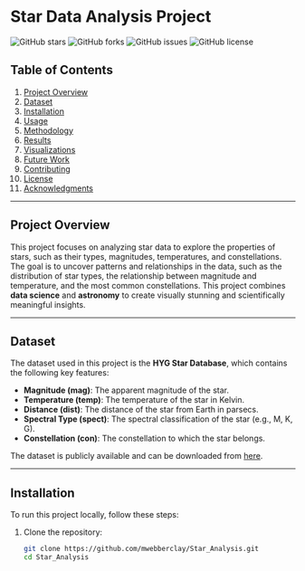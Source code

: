 # Star Data Analysis Project

![GitHub stars](https://img.shields.io/github/stars/your-username/your-repo-name?style=social)
![GitHub forks](https://img.shields.io/github/forks/your-username/your-repo-name?style=social)
![GitHub issues](https://img.shields.io/github/issues/your-username/your-repo-name)
![GitHub license](https://img.shields.io/github/license/your-username/your-repo-name)

## Table of Contents
1. [Project Overview](#project-overview)
2. [Dataset](#dataset)
3. [Installation](#installation)
4. [Usage](#usage)
5. [Methodology](#methodology)
6. [Results](#results)
7. [Visualizations](#visualizations)
8. [Future Work](#future-work)
9. [Contributing](#contributing)
10. [License](#license)
11. [Acknowledgments](#acknowledgments)

---

## Project Overview
This project focuses on analyzing star data to explore the properties of stars, such as their types, magnitudes, temperatures, and constellations. The goal is to uncover patterns and relationships in the data, such as the distribution of star types, the relationship between magnitude and temperature, and the most common constellations. This project combines **data science** and **astronomy** to create visually stunning and scientifically meaningful insights.

---

## Dataset
The dataset used in this project is the **HYG Star Database**, which contains the following key features:
- **Magnitude (mag)**: The apparent magnitude of the star.
- **Temperature (temp)**: The temperature of the star in Kelvin.
- **Distance (dist)**: The distance of the star from Earth in parsecs.
- **Spectral Type (spect)**: The spectral classification of the star (e.g., M, K, G).
- **Constellation (con)**: The constellation to which the star belongs.

The dataset is publicly available and can be downloaded from [here](http://www.astronexus.com/hyg).

---

## Installation
To run this project locally, follow these steps:

1. Clone the repository:
   ```bash
   git clone https://github.com/mwebberclay/Star_Analysis.git
   cd Star_Analysis
